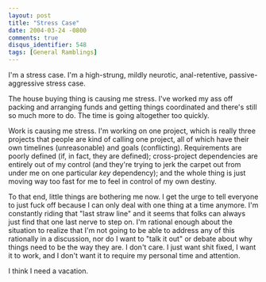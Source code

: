 ```yaml
---
layout: post
title: "Stress Case"
date: 2004-03-24 -0800
comments: true
disqus_identifier: 548
tags: [General Ramblings]
---
```

I'm a stress case. I'm a high-strung, mildly neurotic, anal-retentive,
passive-aggressive stress case.
 
 The house buying thing is causing me stress. I've worked my ass off
packing and arranging funds and getting things coordinated and there's
still so much more to do. The time is going altogether too quickly.
 
 Work is causing me stress. I'm working on one project, which is really
three projects that people are kind of calling one project, all of which
have their own timelines (unreasonable) and goals (conflicting).
Requirements are poorly defined (if, in fact, they are defined);
cross-project dependencies are entirely out of my control (and they're
trying to jerk the carpet out from under me on one particular *key*
dependency); and the whole thing is just moving way too fast for me to
feel in control of my own destiny.
 
 To that end, little things are bothering me now. I get the urge to tell
everyone to just fuck off because I can only deal with one thing at a
time anymore. I'm constantly riding that "last straw line" and it seems
that folks can always just find that one last nerve to step on. I'm
rational enough about the situation to realize that I'm not going to be
able to address any of this rationally in a discussion, nor do I want to
"talk it out" or debate about why things need to be the way they are. I
don't care. I just want shit fixed, I want it to work, and I don't want
it to require my personal time and attention.
 
 I think I need a vacation.
